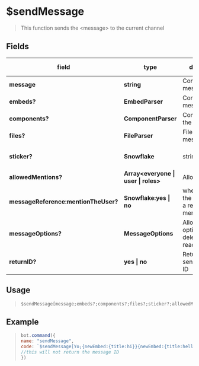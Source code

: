 # $sendMessage
> This function sends the &lt;message&gt; to the current channel

## Fields
|field|type|description|default value|
|-----|----|-----------|-------------|
|**message**|**string**|Content of the message|false|-|
|**embeds?**|**EmbedParser**|Content of the message|true|-|
|**components?**|**ComponentParser**|Components fpr the message|true|-|
|**files?**|**FileParser**|Files of the message|false|-|
|**sticker?**|**Snowflake**| string **|Sticker for the message|false|-|
|**allowedMentions?**|**Array<everyone \| user \| roles\>**|Allow mentions|true|yes|
|**messageReference:mentionTheUser?**|**Snowflake:yes \| no**|when you want the message as a reply and mention|true|-|
|**messageOptions?**|**MessageOptions**|Allow various options like edit deleteCommand reactions etc |true|-|
|**returnID?**|**yes \| no**|Return the bot sent message ID|true|no|

## Usage
> ```
> $sendMessage[message;embeds?;components?;files?;sticker?;allowedMentions;messageReference:mentionTheUser;MessageOptions;returnID]
> ```

## Example
> ```javascript
> bot.command({
> name: "sendMessage",
> code: `$sendMessage[Yo;{newEmbed:{title:hi}}{newEmbed:{title:hello}};{actionRow:{button:Hello:1:hello}};{attachment:$authorAvatar:avatar.png};;;$messageID:yes;{deleteCommand};no]`
> //this will not return the message ID
> })
> ```
